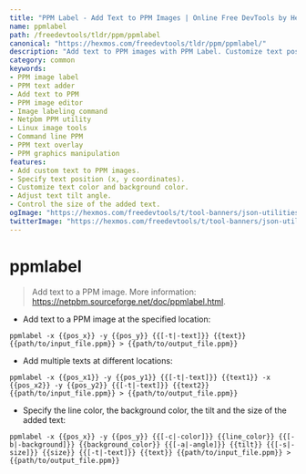```yaml
---
title: "PPM Label - Add Text to PPM Images | Online Free DevTools by Hexmos"
name: ppmlabel
path: /freedevtools/tldr/ppm/ppmlabel
canonical: "https://hexmos.com/freedevtools/tldr/ppm/ppmlabel/"
description: "Add text to PPM images with PPM Label. Customize text position, color, angle, and size. Free online tool, no registration required."
category: common
keywords:
- PPM image label
- PPM text adder
- Add text to PPM
- PPM image editor
- Image labeling command
- Netpbm PPM utility
- Linux image tools
- Command line PPM
- PPM text overlay
- PPM graphics manipulation
features:
- Add custom text to PPM images.
- Specify text position (x, y coordinates).
- Customize text color and background color.
- Adjust text tilt angle.
- Control the size of the added text.
ogImage: "https://hexmos.com/freedevtools/t/tool-banners/json-utilities-banner.png"
twitterImage: "https://hexmos.com/freedevtools/t/tool-banners/json-utilities-banner.png"
---
```


# ppmlabel

> Add text to a PPM image.
> More information: <https://netpbm.sourceforge.net/doc/ppmlabel.html>.

- Add text to a PPM image at the specified location:

`ppmlabel -x {{pos_x}} -y {{pos_y}} {{[-t|-text]}} {{text}} {{path/to/input_file.ppm}} > {{path/to/output_file.ppm}}`

- Add multiple texts at different locations:

`ppmlabel -x {{pos_x1}} -y {{pos_y1}} {{[-t|-text]}} {{text1}} -x {{pos_x2}} -y {{pos_y2}} {{[-t|-text]}} {{text2}} {{path/to/input_file.ppm}} > {{path/to/output_file.ppm}}`

- Specify the line color, the background color, the tilt and the size of the added text:

`ppmlabel -x {{pos_x}} -y {{pos_y}} {{[-c|-color]}} {{line_color}} {{[-b|-background]}} {{background_color}} {{[-a|-angle]}} {{tilt}} {{[-s|-size]}} {{size}} {{[-t|-text]}} {{text}} {{path/to/input_file.ppm}} > {{path/to/output_file.ppm}}`
